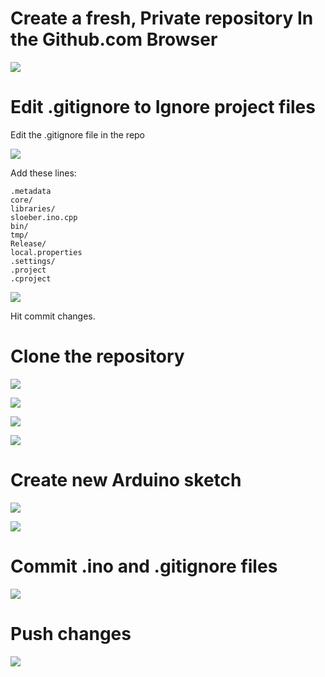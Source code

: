 # Create a fresh, Private repository In the Github.com Browser

![](docs/startFreshArduinoProject/makeNewRepo1.png)

# Edit .gitignore to Ignore project files

Edit the .gitignore file in the repo

![](docs/startFreshArduinoProject/updateIgnore1.png)

Add these lines: 

   ```
   .metadata
   core/
   libraries/
   sloeber.ino.cpp
   bin/
   tmp/
   Release/
   local.properties
   .settings/
   .project
   .cproject
   ```
![](docs/startFreshArduinoProject/updateIgnore2.png)

Hit commit changes.

# Clone the repository

![](docs/startFreshArduinoProject/clonerepo1.png)

![](docs/startFreshArduinoProject/clonerepo2.png)

![](docs/startFreshArduinoProject/clonerepo3.png)

![](docs/startFreshArduinoProject/clonerepo4.png)


# Create new Arduino sketch
	
![](docs/startFreshArduinoProject/createSketch2.png)
	
![](docs/startFreshArduinoProject/createSketch3.png)


# Commit .ino and .gitignore files

	
![](docs/startFreshArduinoProject/commitIno.png)

# Push changes

	
![](docs/startFreshArduinoProject/pushUpstream.png)



